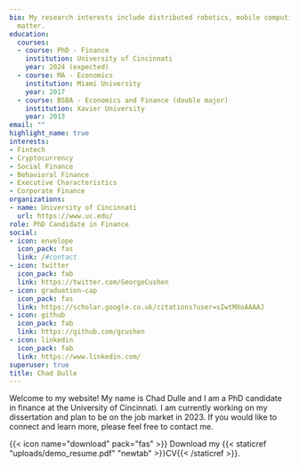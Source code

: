 ```yaml
---
bio: My research interests include distributed robotics, mobile computing and programmable
  matter.
education:
  courses:
  - course: PhD - Finance
    institution: University of Cincinnati
    year: 2024 (expected)
  - course: MA - Economics 
    institution: Miami University
    year: 2017
  - course: BSBA - Economics and Finance (double major)
    institution: Xavier University
    year: 2013
email: ""
highlight_name: true
interests:
- Fintech
- Cryptocurrency
- Social Finance
- Behavioral Finance
- Executive Characteristics
- Corporate Finance
organizations:
- name: University of Cincinnati
  url: https://www.uc.edu/
role: PhD Candidate in Finance
social:
- icon: envelope
  icon_pack: fas
  link: /#contact
- icon: twitter
  icon_pack: fab
  link: https://twitter.com/GeorgeCushen
- icon: graduation-cap
  icon_pack: fas
  link: https://scholar.google.co.uk/citations?user=sIwtMXoAAAAJ
- icon: github
  icon_pack: fab
  link: https://github.com/gcushen
- icon: linkedin
  icon_pack: fab
  link: https://www.linkedin.com/
superuser: true
title: Chad Dulle
---
```

Welcome to my website! My name is Chad Dulle and I am a PhD candidate in finance at the University of Cincinnati. I am currently working on my dissertation and plan to be on the job market in 2023. If you would like to connect and learn more, please feel free to contact me.

{{< icon name="download" pack="fas" >}} Download my {{< staticref "uploads/demo_resume.pdf" "newtab" >}}CV{{< /staticref >}}.
